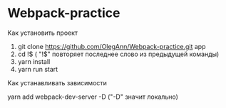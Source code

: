 # Webpack-practice


Как установить проект 
1. git clone https://github.com/OlegAnn/Webpack-practice.git app
2. cd !$ ( "!$" повторяет последнее слово из предыдущей команды)
3. yarn install
4. yarn run start

Как устанавливать зависимости

yarn add webpack-dev-server -D ("-D" значит локально)

